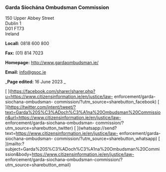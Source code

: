 ###  Garda Síochána Ombudsman Commission

150 Upper Abbey Street  
Dublin 1  
D01 FT73  
Ireland

**Locall:** 0818 600 800

**Fax:** (01) 814 7023

**Homepage:** [ http://www.gardaombudsman.ie/ ](http://www.gardaombudsman.ie/)

**Email:** [ info@gsoc.ie ](mailto:info@gsoc.ie)

_**Page edited:** 16 June 2023 _

[
](https://facebook.com/sharer/sharer.php?u=https://www.citizensinformation.ie/en/justice/law-
enforcement/garda-siochana-ombudsman-
commission/?utm_source=sharebutton_facebook) [
](https://twitter.com/intent/tweet/?text=Garda%20S%C3%ADoch%C3%A1na%20Ombudsman%20Commission&url=https://www.citizensinformation.ie/en/justice/law-
enforcement/garda-siochana-ombudsman-
commission/?utm_source=sharebutton_twitter) [
](whatsapp://send?text=https://www.citizensinformation.ie/en/justice/law-
enforcement/garda-siochana-ombudsman-
commission/?utm_source=sharebutton_whatsapp) [
](mailto:?subject=Garda%20S%C3%ADoch%C3%A1na%20Ombudsman%20Commission&body=https://www.citizensinformation.ie/en/justice/law-
enforcement/garda-siochana-ombudsman-commission/?utm_source=sharebutton_email)
[ ](javascript:void\(0\))
